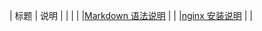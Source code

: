 |                       标题                                          |                       说明                                              |
|                                                              |                                                                |
|[Markdown 语法说明](http://wowubuntu.com/markdown/)                    |                                                                        |
|[nginx 安装说明](nginx.md)                                             |                                                                       |
